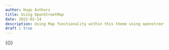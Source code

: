 ```yaml
---
author: Hugo Authors
title: Using OpenStreetMap
date: 2022-02-14
description: Using Map functionality within this theme using openstreetmap
draft : true
---
```


{{<openstreetmap mapName="demo-map_1" scale="14" coordX="-37.7989" coordY="145.0003">}}